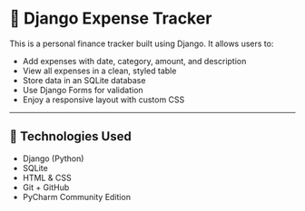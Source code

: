 # 💸 Django Expense Tracker

This is a personal finance tracker built using Django. It allows users to:

- Add expenses with date, category, amount, and description  
- View all expenses in a clean, styled table  
- Store data in an SQLite database  
- Use Django Forms for validation  
- Enjoy a responsive layout with custom CSS

---

## 🔧 Technologies Used

- Django (Python)
- SQLite
- HTML & CSS
- Git + GitHub
- PyCharm Community Edition
